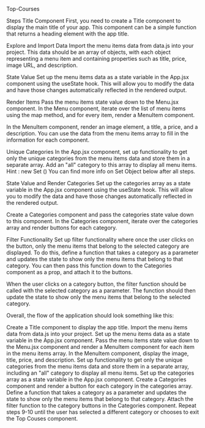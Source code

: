 Top-Courses

Steps
Title Component
First, you need to create a Title component to display the main title of your app. This component can be a simple function that returns a heading element with the app title.

Explore and Import Data
Import the menu items data from data.js into your project. This data should be an array of objects, with each object representing a menu item and containing properties such as title, price, image URL, and description.

State Value
Set up the menu items data as a state variable in the App.jsx component using the useState hook. This will allow you to modify the data and have those changes automatically reflected in the rendered output.

Render Items
Pass the menu items state value down to the Menu.jsx component. In the Menu component, iterate over the list of menu items using the map method, and for every item, render a MenuItem component.

In the MenuItem component, render an image element, a title, a price, and a description. You can use the data from the menu items array to fill in the information for each component.

Unique Categories
In the App.jsx component, set up functionality to get only the unique categories from the menu items data and store them in a separate array. Add an "all" category to this array to display all menu items. Hint : new Set () You can find more info on Set Object below after all steps.

State Value and Render Categories
Set up the categories array as a state variable in the App.jsx component using the useState hook. This will allow you to modify the data and have those changes automatically reflected in the rendered output.

Create a Categories component and pass the categories state value down to this component. In the Categories component, iterate over the categories array and render buttons for each category.

Filter Functionality
Set up filter functionality where once the user clicks on the button, only the menu items that belong to the selected category are displayed. To do this, define a function that takes a category as a parameter and updates the state to show only the menu items that belong to that category. You can then pass this function down to the Categories component as a prop, and attach it to the buttons.

When the user clicks on a category button, the filter function should be called with the selected category as a parameter. The function should then update the state to show only the menu items that belong to the selected category.

Overall, the flow of the application should look something like this:

Create a Title component to display the app title.
Import the menu items data from data.js into your project.
Set up the menu items data as a state variable in the App.jsx component.
Pass the menu items state value down to the Menu.jsx component and render a MenuItem component for each item in the menu items array.
In the MenuItem component, display the image, title, price, and description.
Set up functionality to get only the unique categories from the menu items data and store them in a separate array, including an "all" category to display all menu items.
Set up the categories array as a state variable in the App.jsx component.
Create a Categories component and render a button for each category in the categories array.
Define a function that takes a category as a parameter and updates the state to show only the menu items that belong to that category.
Attach the filter function to the category buttons in the Categories component.
Repeat steps 9-10 until the user has selected a different category or chooses to exit the Top Couses component.
